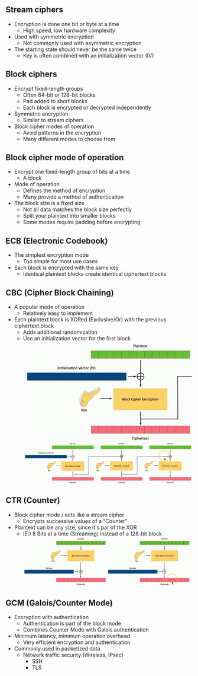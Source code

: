 ## Stream ciphers
- Encryption is done one bit or byte at a time
	- High speed, low hardware complexity
- Used with symmetric encryption
	- Not commonly used with asymmetric encryption
- The starting state should never be the same twice
	- Key is often combined with an initialization vector (IV)
## Block ciphers
- Encrypt fixed-length groups
	- Often 64-bit or 128-bit blocks
	- Pad added to short blocks
	- Each block is encrypted or decrypted independently
- Symmetric encryption
	- Similar to stream ciphers
- Block cipher modes of operation
	- Avoid patterns in the encryption
	- Many different modes to choose from
## Block cipher mode of operation
- Encrypt one fixed-length group of bits at a time
	- A block
- Mode of operation
	- Defines the method of encryption
	- Many provide a method of authentication
- The block size is a fixed size
	- Not all data matches the block size perfectly
	- Split your plaintext into smaller blocks
	- Some modes require padding before encrypting
## ECB (Electronic Codebook)
- The simplest encryption mode
	- Too simple for most use cases
- Each block is encrypted with the same key
	- Identical plaintext blocks create identical ciphertext blocks
## CBC (Cipher Block Chaining)
- A popular mode of operation
	- Relatively easy to implement
- Each plaintext block is XORed (Exclusive/Or) with the previous ciphertext block
	- Adds additional randomization
	- Use an initialization vector for the first block
![](../Images/240514-1%203.png)
![](../Images/240514-1%204.png)
## CTR (Counter)
- Block cipher mode / acts like a stream cipher
	- Encrypts successive values of a "Counter"
- Plaintext can be any size, since it's par of the XOR
	- IE:)  8 Bits at a time (Streaming) instead of a 128-bit block
![](../Images/240514-2%201.png)
## GCM (Galois/Counter Mode)
- Encryption with authentication
	- Authentication is part of the block mode
	- Combines Counter Mode with Galois authentication
- Minimum latency, minimum operation overhead
	- Very efficient encryption and authentication
- Commonly used in packetized data
	- Network traffic security (Wireless, IPsec)
		- SSH
		- TLS

